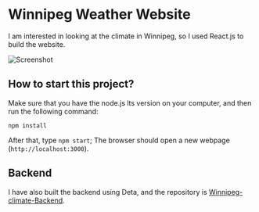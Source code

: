 # Winnipeg Weather Website

I am interested in looking at the climate in Winnipeg, so I used React.js to build the website.

![Screenshot](https://i.imgur.com/IjWuSrv.png)

## How to start this project?

Make sure that you have the node.js lts version on your computer, and then run the following command:

```shell
npm install
```

After that, type `npm start`; The browser should open a new webpage (`http://localhost:3000`).

## Backend

I have also built the backend using Deta, and the repository is [Winnipeg-climate-Backend](https://github.com/calpa/Winnipeg-climate-Backend).
